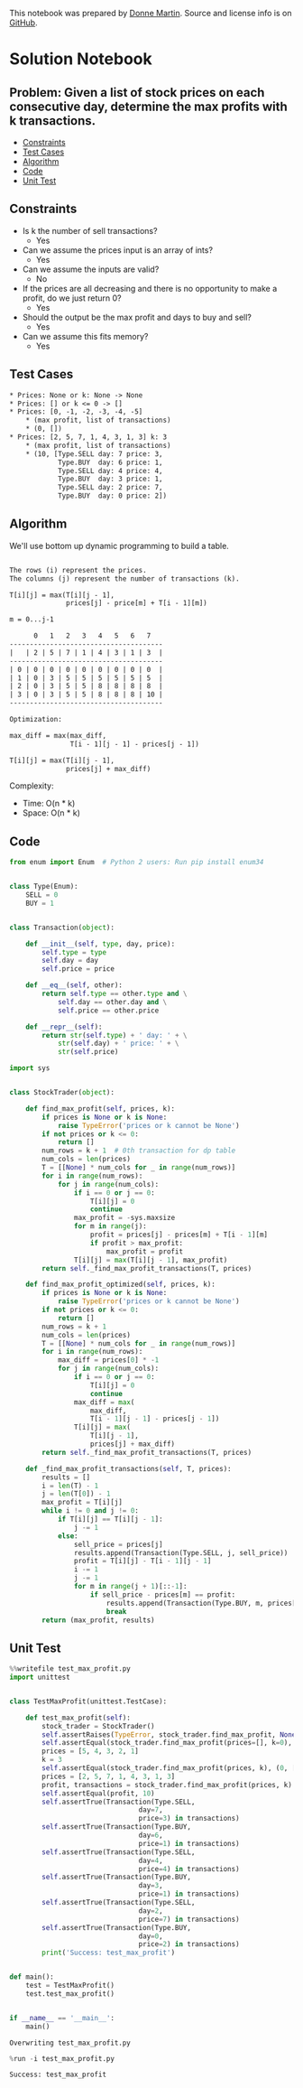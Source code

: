 This notebook was prepared by [Donne Martin](https://github.com/donnemartin). Source and license info is on [GitHub](https://github.com/donnemartin/interactive-coding-challenges).

# Solution Notebook

## Problem: Given a list of stock prices on each consecutive day, determine the max profits with k transactions.

- [Constraints](#Constraints)
- [Test Cases](#Test-Cases)
- [Algorithm](#Algorithm)
- [Code](#Code)
- [Unit Test](#Unit-Test)

## Constraints

- Is k the number of sell transactions?
  - Yes
- Can we assume the prices input is an array of ints?
  - Yes
- Can we assume the inputs are valid?
  - No
- If the prices are all decreasing and there is no opportunity to make a profit, do we just return 0?
  - Yes
- Should the output be the max profit and days to buy and sell?
  - Yes
- Can we assume this fits memory?
  - Yes

## Test Cases

```txt
* Prices: None or k: None -> None
* Prices: [] or k <= 0 -> []
* Prices: [0, -1, -2, -3, -4, -5]
    * (max profit, list of transactions)
    * (0, [])
* Prices: [2, 5, 7, 1, 4, 3, 1, 3] k: 3
    * (max profit, list of transactions)
    * (10, [Type.SELL day: 7 price: 3, 
            Type.BUY  day: 6 price: 1, 
            Type.SELL day: 4 price: 4, 
            Type.BUY  day: 3 price: 1, 
            Type.SELL day: 2 price: 7, 
            Type.BUY  day: 0 price: 2])
```

## Algorithm

We'll use bottom up dynamic programming to build a table.

```txt

The rows (i) represent the prices.
The columns (j) represent the number of transactions (k).

T[i][j] = max(T[i][j - 1],
              prices[j] - price[m] + T[i - 1][m])

m = 0...j-1

      0   1   2   3   4   5   6   7
--------------------------------------
|   | 2 | 5 | 7 | 1 | 4 | 3 | 1 | 3  |
--------------------------------------
| 0 | 0 | 0 | 0 | 0 | 0 | 0 | 0 | 0  |
| 1 | 0 | 3 | 5 | 5 | 5 | 5 | 5 | 5  |
| 2 | 0 | 3 | 5 | 5 | 8 | 8 | 8 | 8  |
| 3 | 0 | 3 | 5 | 5 | 8 | 8 | 8 | 10 |
--------------------------------------

Optimization:

max_diff = max(max_diff,
               T[i - 1][j - 1] - prices[j - 1])

T[i][j] = max(T[i][j - 1],
              prices[j] + max_diff)

```

Complexity:

- Time: O(n \* k)
- Space: O(n \* k)

## Code

```python
from enum import Enum  # Python 2 users: Run pip install enum34


class Type(Enum):
    SELL = 0
    BUY = 1


class Transaction(object):

    def __init__(self, type, day, price):
        self.type = type
        self.day = day
        self.price = price

    def __eq__(self, other):
        return self.type == other.type and \
            self.day == other.day and \
            self.price == other.price

    def __repr__(self):
        return str(self.type) + ' day: ' + \
            str(self.day) + ' price: ' + \
            str(self.price)
```

```python
import sys


class StockTrader(object):

    def find_max_profit(self, prices, k):
        if prices is None or k is None:
            raise TypeError('prices or k cannot be None')
        if not prices or k <= 0:
            return []
        num_rows = k + 1  # 0th transaction for dp table
        num_cols = len(prices)
        T = [[None] * num_cols for _ in range(num_rows)]
        for i in range(num_rows):
            for j in range(num_cols):
                if i == 0 or j == 0:
                    T[i][j] = 0
                    continue
                max_profit = -sys.maxsize
                for m in range(j):
                    profit = prices[j] - prices[m] + T[i - 1][m]
                    if profit > max_profit:
                        max_profit = profit
                T[i][j] = max(T[i][j - 1], max_profit)
        return self._find_max_profit_transactions(T, prices)

    def find_max_profit_optimized(self, prices, k):
        if prices is None or k is None:
            raise TypeError('prices or k cannot be None')
        if not prices or k <= 0:
            return []
        num_rows = k + 1
        num_cols = len(prices)
        T = [[None] * num_cols for _ in range(num_rows)]
        for i in range(num_rows):
            max_diff = prices[0] * -1
            for j in range(num_cols):
                if i == 0 or j == 0:
                    T[i][j] = 0
                    continue
                max_diff = max(
                    max_diff,
                    T[i - 1][j - 1] - prices[j - 1])
                T[i][j] = max(
                    T[i][j - 1],
                    prices[j] + max_diff)
        return self._find_max_profit_transactions(T, prices)

    def _find_max_profit_transactions(self, T, prices):
        results = []
        i = len(T) - 1
        j = len(T[0]) - 1
        max_profit = T[i][j]
        while i != 0 and j != 0:
            if T[i][j] == T[i][j - 1]:
                j -= 1
            else:
                sell_price = prices[j]
                results.append(Transaction(Type.SELL, j, sell_price))
                profit = T[i][j] - T[i - 1][j - 1]
                i -= 1
                j -= 1
                for m in range(j + 1)[::-1]:
                    if sell_price - prices[m] == profit:
                        results.append(Transaction(Type.BUY, m, prices[m]))
                        break
        return (max_profit, results)
```

## Unit Test

```python
%%writefile test_max_profit.py
import unittest


class TestMaxProfit(unittest.TestCase):

    def test_max_profit(self):
        stock_trader = StockTrader()
        self.assertRaises(TypeError, stock_trader.find_max_profit, None, None)
        self.assertEqual(stock_trader.find_max_profit(prices=[], k=0), [])
        prices = [5, 4, 3, 2, 1]
        k = 3
        self.assertEqual(stock_trader.find_max_profit(prices, k), (0, []))
        prices = [2, 5, 7, 1, 4, 3, 1, 3]
        profit, transactions = stock_trader.find_max_profit(prices, k)
        self.assertEqual(profit, 10)
        self.assertTrue(Transaction(Type.SELL,
                                day=7,
                                price=3) in transactions)
        self.assertTrue(Transaction(Type.BUY,
                                day=6,
                                price=1) in transactions)
        self.assertTrue(Transaction(Type.SELL,
                                day=4,
                                price=4) in transactions)
        self.assertTrue(Transaction(Type.BUY,
                                day=3,
                                price=1) in transactions)
        self.assertTrue(Transaction(Type.SELL,
                                day=2,
                                price=7) in transactions)
        self.assertTrue(Transaction(Type.BUY,
                                day=0,
                                price=2) in transactions)
        print('Success: test_max_profit')


def main():
    test = TestMaxProfit()
    test.test_max_profit()


if __name__ == '__main__':
    main()
```

    Overwriting test_max_profit.py

```python
%run -i test_max_profit.py
```

    Success: test_max_profit
